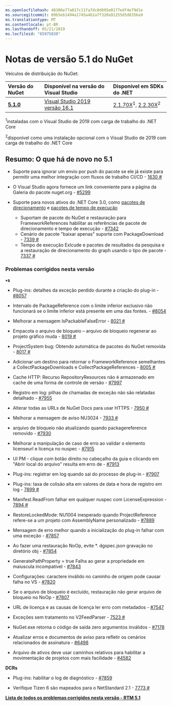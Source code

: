 ```yaml
---
ms.openlocfilehash: 48306e77a017c11fa7dc0d695e0177edf4e79d1e
ms.sourcegitcommit: 69b5eb1494a1745a4b1a7f320a91255d5d8356a9
ms.translationtype: MT
ms.contentlocale: pt-BR
ms.lasthandoff: 05/21/2019
ms.locfileid: "65975830"
---
```

# <a name="nuget-51-release-notes"></a>Notas de versão 5.1 do NuGet

Veículos de distribuição do NuGet:

| Versão do NuGet | Disponível na versão do Visual Studio| Disponível em SDKs do .NET|
|:---|:---|:---|
| [**5.1.0**](https://nuget.org/downloads) | [Visual Studio 2019 versão 16.1](https://visualstudio.microsoft.com/downloads/) | [2.1.70X](https://dotnet.microsoft.com/download/dotnet-core/2.1)<sup>1</sup>, [2.2.30X](https://dotnet.microsoft.com/download/dotnet-core/2.2)<sup>2</sup> |

<sup>1</sup>instaladas com o Visual Studio de 2019 com carga de trabalho do .NET Core 

<sup>2</sup>disponível como uma instalação opcional com o Visual Studio de 2019 com carga de trabalho do .NET Core

## <a name="summary-whats-new-in-51"></a>Resumo: O que há de novo no 5.1

* Suporte para ignorar um envio por push do pacote se ele já existe para permitir uma melhor integração com fluxos de trabalho CI/CD - [1630 #](https://github.com/NuGet/Home/issues/1630#issuecomment-483461100)

* O Visual Studio agora fornece um link conveniente para a página da Galeria do pacote nuget.org - [#5299](https://github.com/NuGet/Home/issues/5299#issuecomment-494458510)

* Suporte para novos ativos do .NET Core 3.0, como [pacotes de direcionamento](https://github.com/dotnet/cli/issues/10006) e [pacotes de tempo de execução](https://github.com/dotnet/cli/issues/10007)
  * Suportam de pacote do NuGet e restauração para FrameworkReferences habilitar as referências de pacote de direcionamento e tempo de execução - [#7342](https://github.com/NuGet/Home/issues/7342)
  * Cenário de pacote "baixar apenas" suporte com PackageDownload - [7339 #](https://github.com/NuGet/Home/issues/7339)
  * Tempo de execução Exlcude e pacotes de resultados da pesquisa e a restauração de direcionamento do graph usando o tipo de pacote - [7337 #](https://github.com/NuGet/Home/issues/7337)

### <a name="issues-fixed-in-this-release"></a>Problemas corrigidos nesta versão

**•s**

* Plug-ins: detalhes da exceção perdido durante a criação do plug-in - [#8057](https://github.com/NuGet/Home/issues/8057)

* Intervalo de PackageReference com o limite inferior exclusivo não funcionará se o limite inferior está presente em uma das fontes. - [#8054](https://github.com/NuGet/Home/issues/8054)

* Melhorar a mensagem IsPackableFalseError - [8021 #](https://github.com/NuGet/Home/issues/8021)

* Empacota o arquivo de bloqueio – arquivo de bloqueio regenerar ao projeto gráfico muda - [8019 #](https://github.com/NuGet/Home/issues/8019)

* ProjectSystem bug: Obtendo automática de pacotes do NuGet removida - [8017 #](https://github.com/NuGet/Home/issues/8017)

* Adicionar um destino para retornar o FrameworkReference semelhantes a CollectPackageDownloads e CollectPackageReferences - [8005 #](https://github.com/NuGet/Home/issues/8005)

* Cache HTTP:  Recurso RepositoryResources não é armazenado em cache de uma forma de controle de versão - [#7997](https://github.com/NuGet/Home/issues/7997)

* Registro em log: pilhas de chamadas de exceção não são relatadas detalhado - [#7955](https://github.com/NuGet/Home/issues/7955)

* Alterar todas as URLs de NuGet Docs para usar HTTPS - [7950 #](https://github.com/NuGet/Home/issues/7950)

* Melhorar a mensagem de aviso NU3024 - [7933 #](https://github.com/NuGet/Home/issues/7933)

* arquivo de bloqueio não atualizando quando packagereference removido - [#7930](https://github.com/NuGet/Home/issues/7930)

* Melhorar a manipulação de caso de erro ao validar o elemento licenseurl e licença no nuspec - [#7915](https://github.com/NuGet/Home/issues/7915)

* UI PM - clique com botão direito no cabeçalho da guia e clicando em "Abrir local do arquivo" resulta em erro de - [#7913](https://github.com/NuGet/Home/issues/7913)

* Plug-ins: registrar em log quando sai do processo de plug-in - [#7907](https://github.com/NuGet/Home/issues/7907)

* Plug-ins: taxa de colisão alta em valores de data e hora de registro em log - [7899 #](https://github.com/NuGet/Home/issues/7899)

* Manifest.ReadFrom falhar em qualquer nuspec com LicenseExpression - [7894 #](https://github.com/NuGet/Home/issues/7894)

* RestoreLockedMode: NU1004 inesperado quando ProjectReference refere-se a um projeto com AssemblyName personalizado - [#7889](https://github.com/NuGet/Home/issues/7889)

* Mensagem de erro melhor quando a inicialização do plug-in falhar com uma exceção - [#7857](https://github.com/NuGet/Home/issues/7857)

* Ao fazer uma restauração NoOp, evite *. dgspec.json gravação no diretório obj - [#7854](https://github.com/NuGet/Home/issues/7854)

* GeneratePathProperty = true Falha ao gerar a propriedade em maiuscula incompatível - [#7843](https://github.com/NuGet/Home/issues/7843)

* Configurações: caractere inválido no caminho de origem pode causar falha no VS - [#7820](https://github.com/NuGet/Home/issues/7820)

* Se o arquivo de bloqueio é excluído, restauração não gerar arquivo de bloqueio no NoOp - [#7807](https://github.com/NuGet/Home/issues/7807)

* URL de licença e as causas de licença ler erro com metadados - [#7547](https://github.com/NuGet/Home/issues/7547)

* Exceções sem tratamento no V2FeedParser - [7523 #](https://github.com/NuGet/Home/issues/7523)

* NuGet.exe retorna o código de saída zero argumentos inválidos - [#7178](https://github.com/NuGet/Home/issues/7178)

* Atualizar erros e documentos de aviso para refletir os cenários relacionados de assinatura - [#6498](https://github.com/NuGet/Home/issues/6498)

* Arquivo de ativos deve usar caminhos relativos para habilitar a movimentação de projetos com mais facilidade - [#4582](https://github.com/NuGet/Home/issues/4582)

**DCRs**

* Plug-ins: habilitar o log de diagnóstico - [#7859](https://github.com/NuGet/Home/issues/7859)

* Verifique Tizen 6 são mapeados para o NetStandard 2.1 - [7773 #](https://github.com/NuGet/Home/issues/7773)

**[Lista de todos os problemas corrigidos nesta versão - RTM 5.1](https://github.com/nuget/home/issues?q=is%3Aissue+is%3Aclosed+milestone%3A%225.1")**
